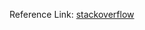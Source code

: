 Reference Link: [stackoverflow](https://stackoverflow.com/questions/346536/difference-between-a-structure-and-a-union)

